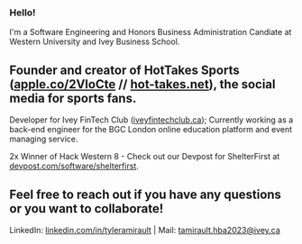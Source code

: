 ### Hello!

I'm a Software Engineering and Honors Business Administration Candiate at Western University and Ivey Business School.

## Founder and creator of HotTakes Sports ([apple.co/2VloCte](http://apple.co/2VloCte) // [hot-takes.net](http://hot-takes.net)), the social media for sports fans.

Developer for Ivey FinTech Club ([iveyfintechclub.ca](http://iveyfintechclub.ca/index.html));
Currently working as a back-end engineer for the BGC London online education platform and event managing service.

2x Winner of Hack Western 8 - Check out our Devpost for ShelterFirst at [devpost.com/software/shelterfirst](https://devpost.com/software/shelterfirst).

## Feel free to reach out if you have any questions or you want to collaborate!

LinkedIn: [linkedin.com/in/tyleramirault](http://linkedin.com/in/tyleramirault) |
Mail: tamirault.hba2023@ivey.ca
